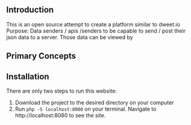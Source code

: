 ## Introduction
This is an open source attempt to create a platform similar to dweet.io
Purpose:
Data senders / apis /senders to be capable to send / post their json data to a server.
Those data can be viewed by 


## Primary Concepts

## Installation

There are only two steps to run this website:

1. Download the project to the desired directory on your computer
2. Run  `php -S localhost:8080` on your terminal. Navigate to http://localhost:8080 to see the site.
